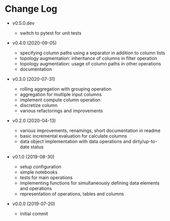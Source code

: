 # Change Log

* v0.5.0.dev
  * switch to pytest for unit tests

* v0.4.0 (2020-09-05)
  * specifying column paths using a separator in addition to column lists
  * topology augmentation: inheritance of columns in filter operation
  * topology augmentation: usage of column paths in other operations
  * documentation

* v0.3.0 (2020-07-31)
  * rolling aggregation with grouping operation
  * aggregation for multiple input columns
  * implement compute column operation
  * discretize column
  * various refactorings and improvements

* v0.2.0 (2020-04-13)
  * various improvements, renamings, short documentation in readme
  * basic incremental evaluation for calculate columns
  * data object implementation with data operations and dirty/up-to-date status

* v0.1.0 (2019-08-30)
  * setup configuration
  * simple notebooks
  * tests for main operations
  * implementing functions for simultaneously defining data elements and operations
  * representation of operations, tables and columns

* v0.0.0 (2019-07-20)
  * initial commit
